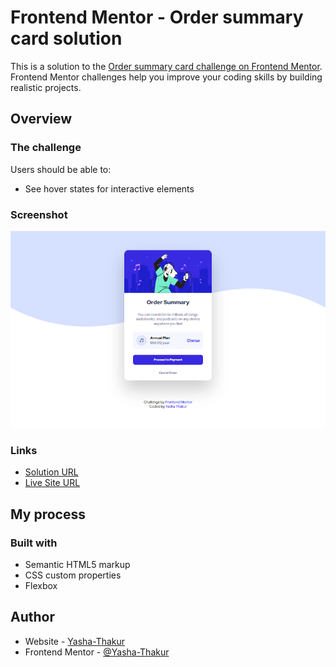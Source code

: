 # Frontend Mentor - Order summary card solution

This is a solution to the [Order summary card challenge on Frontend Mentor](https://www.frontendmentor.io/challenges/order-summary-component-QlPmajDUj). Frontend Mentor challenges help you improve your coding skills by building realistic projects.

## Overview

### The challenge

Users should be able to:

- See hover states for interactive elements

### Screenshot

![](./screenshot.png)

### Links

- [Solution URL](https://www.frontendmentor.io/solutions/order-summary-card-sWPFFrZFc)
- [Live Site URL](https://fervent-shaw-753ff9.netlify.app/)

## My process

### Built with

- Semantic HTML5 markup
- CSS custom properties
- Flexbox

## Author

- Website - [Yasha-Thakur](https://github.com/Yasha-Thakur)
- Frontend Mentor - [@Yasha-Thakur](https://www.frontendmentor.io/profile/Yasha-Thakur)
